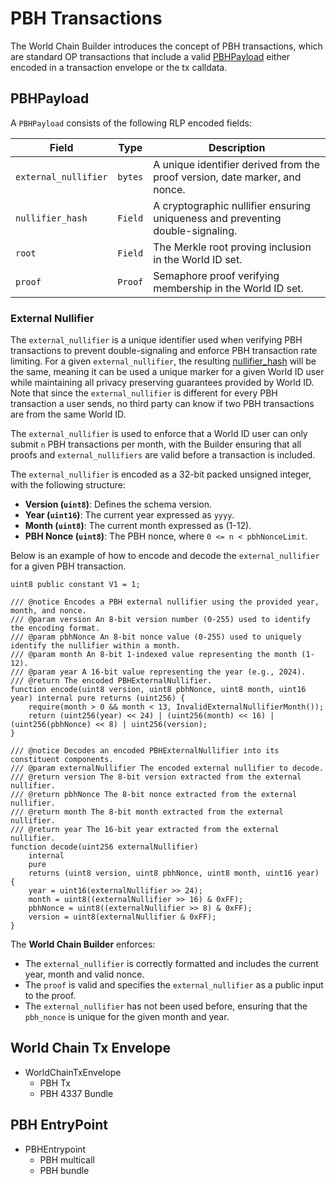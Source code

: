 # PBH Transactions

The World Chain Builder introduces the concept of PBH transactions, which are standard OP transactions that include a valid [PBHPayload](https://github.com/worldcoin/world-chain/blob/main/contracts/src/interfaces/IPBHEntryPoint.sol#L9-L19) either encoded in a transaction envelope or the tx calldata.
<!-- TODO: link on how to create a semaphore proof -->

## PBHPayload
A `PBHPayload` consists of the following RLP encoded fields:

| Field                 | Type        | Description |
|-----------------------|------------|-------------|
| `external_nullifier`  | `bytes`    | A unique identifier derived from the proof version, date marker, and nonce. |
| `nullifier_hash`      | `Field`    | A cryptographic nullifier ensuring uniqueness and preventing double-signaling. |
| `root`               | `Field`    | The Merkle root proving inclusion in the World ID set. |
| `proof`              | `Proof`    | Semaphore proof verifying membership in the World ID set. |

### External Nullifier

The `external_nullifier` is a unique identifier used when verifying PBH transactions to prevent double-signaling and enforce PBH transaction rate limiting. For a given `external_nullifier`, the resulting [nullifier_hash](https://docs.semaphore.pse.dev/glossary#nullifier) will be the same, meaning it can be used a unique marker for a given World ID user while maintaining all privacy preserving guarantees provided by World ID. Note that since the `external_nullifier` is different for every PBH transaction a user sends, no third party can know if two PBH transactions are from the same World ID. 

The `external_nullifier` is used to enforce that a World ID user can only submit `n` PBH transactions per month, with the Builder ensuring that all proofs and `external_nullifiers` are valid before a transaction is included.


The `external_nullifier` is encoded as a 32-bit packed unsigned integer, with the following structure:
- **Version (`uint8`)**: Defines the schema version.
- **Year (`uint16`)**: The current year expressed as `yyyy`.
- **Month (`uint8`)**: The current month expressed as (1-12).
- **PBH Nonce (`uint8`)**: The PBH nonce, where `0 <= n < pbhNonceLimit`.



Below is an example of how to encode and decode the `external_nullifier` for a given PBH transaction.

```solidity
uint8 public constant V1 = 1;

/// @notice Encodes a PBH external nullifier using the provided year, month, and nonce.
/// @param version An 8-bit version number (0-255) used to identify the encoding format.
/// @param pbhNonce An 8-bit nonce value (0-255) used to uniquely identify the nullifier within a month.
/// @param month An 8-bit 1-indexed value representing the month (1-12).
/// @param year A 16-bit value representing the year (e.g., 2024).
/// @return The encoded PBHExternalNullifier.
function encode(uint8 version, uint8 pbhNonce, uint8 month, uint16 year) internal pure returns (uint256) {
    require(month > 0 && month < 13, InvalidExternalNullifierMonth());
    return (uint256(year) << 24) | (uint256(month) << 16) | (uint256(pbhNonce) << 8) | uint256(version);
}

/// @notice Decodes an encoded PBHExternalNullifier into its constituent components.
/// @param externalNullifier The encoded external nullifier to decode.
/// @return version The 8-bit version extracted from the external nullifier.
/// @return pbhNonce The 8-bit nonce extracted from the external nullifier.
/// @return month The 8-bit month extracted from the external nullifier.
/// @return year The 16-bit year extracted from the external nullifier.
function decode(uint256 externalNullifier)
    internal
    pure
    returns (uint8 version, uint8 pbhNonce, uint8 month, uint16 year)
{
    year = uint16(externalNullifier >> 24);
    month = uint8((externalNullifier >> 16) & 0xFF);
    pbhNonce = uint8((externalNullifier >> 8) & 0xFF);
    version = uint8(externalNullifier & 0xFF);
}
```

The **World Chain Builder** enforces:
- The `external_nullifier` is correctly formatted and includes the current year, month and valid nonce.
- The `proof` is valid and specifies the `external_nullifier` as a public input to the proof.
- The `external_nullifier` has not been used before, ensuring that the `pbh_nonce` is unique for the given month and year.


## World Chain Tx Envelope

- WorldChainTxEnvelope
    - PBH Tx
    - PBH 4337 Bundle

## PBH EntryPoint
- PBHEntrypoint
    - PBH multicall
    - PBH bundle
